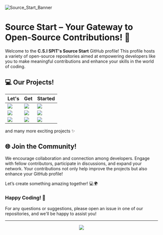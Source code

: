 ![Source_Start_Banner](https://github.com/user-attachments/assets/6c40df6c-8d9e-4597-9a60-3a839093bab1)

# Source Start – Your Gateway to Open-Source Contributions! 🌟

Welcome to the **C.S.I SPIT's Source Start** GitHub profile! This profile hosts a variety of open-source repositories aimed at empowering developers like you to make meaningful contributions and enhance your skills in the world of coding.

## 💻 Our Projects!

<table>
    <thead>
        <th>Let's</th>    
        <th>Get</th>    
        <th>Started</th>
    </thead>
    <tbody>
        <tr>
            <td><img src="https://gh-card.dev/repos/techcsispit/VanillaJS-Hotel_Website.svg"></td> 
            <td><img src="https://gh-card.dev/repos/techcsispit/Algorithmic-Trading.svg"></td> 
            <td><img src="https://gh-card.dev/repos/techcsispit/Travel-Blog.svg"></td> 
        </tr>
        <tr>
            <td><img src="https://gh-card.dev/repos/techcsispit/Battleship-Game-JS.svg"></td> 
            <td><img src="https://gh-card.dev/repos/techcsispit/Wordle-Game-JS.svg"></td> 
            <td><img src="https://gh-card.dev/repos/techcsispit/Conway-Game-of-Life.svg"></td> 
        </tr>
        <tr>
            <td><img src="https://gh-card.dev/repos/techcsispit/MERN-Auth-Workouts-App.svg"></td> 
            <td><img src="https://gh-card.dev/repos/techcsispit/Travel-Blog.svg"></td> 
            <td><img src="https://gh-card.dev/repos/techcsispit/Sandtrix-Game.svg"></td> 
        </tr>
    </tbody>
</table>

and many more exciting projects ✨

## 🌐 Join the Community!

We encourage collaboration and connection among developers. Engage with fellow contributors, participate in discussions, and expand your network. Your contributions not only help improve the projects but also enhance your GitHub profile!

Let’s create something amazing together! 💻🌍

### Happy Coding! 🎉

For any questions or suggestions, please open an issue in one of our repositories, and we'll be happy to assist you!

---

<div align="center">
  <img src="https://komarev.com/ghpvc/?username=techcsispit&style=for-the-badge&color=blue" float="center"/>
</div>
